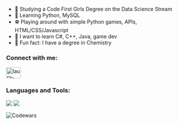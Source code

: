 
- 🔭 Studying a Code First Girls Degree on the Data Science Stream
- 🌱 Learning Python, MySQL
- ⚽ Playing around with simple Python games, APIs, HTML/CSS/Javascript
- 🐣 I want to learn C#, C++, Java, game dev
- 🥼 Fun fact: I have a degree in Chemistry 


<h3 align="left">Connect with me:</h3>
<p align="left">
<a href="https://linkedin.com/in/laura-norwood-4024a525b/" target="blank"><img align="center" src="https://raw.githubusercontent.com/rahuldkjain/github-profile-readme-generator/master/src/images/icons/Social/linked-in-alt.svg" alt="laura-norwood-4024a525b/" height="30" width="40" /></a>
</p>

<h3 align="left">Languages and Tools:</h3>
<i class="devicon-python-plain-wordmark colored"></i>
<i class="devicon-mysql-plain-wordmark"></i>
<img src="https://cdn.jsdelivr.net/gh/devicons/devicon@latest/icons/vscode/vscode-original-wordmark.svg"/>
<img src="https://cdn.jsdelivr.net/gh/devicons/devicon@latest/icons/pycharm/pycharm-original.svg" />
          
          
          


![Codewars](https://github.r2v.ch/codewars?user=Lanthanum89&stroke=PINK)

